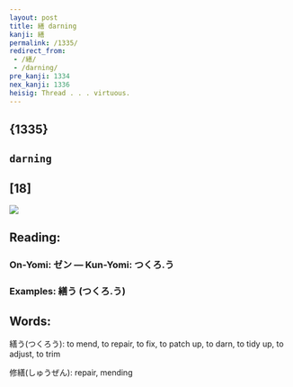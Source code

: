 ```yaml
---
layout: post
title: 繕 darning
kanji: 繕
permalink: /1335/
redirect_from:
 - /繕/
 - /darning/
pre_kanji: 1334
nex_kanji: 1336
heisig: Thread . . . virtuous.
---
```


## {1335}

## `darning`

## [18]

<div class="stroke"><img src="E7B995.png" /></div>

## Reading:

### On-Yomi: ゼン &mdash; Kun-Yomi: つくろ.う

### Examples: 繕う (つくろ.う)

## Words:

繕う(つくろう): to mend, to repair, to fix, to patch up, to darn, to tidy up, to adjust, to trim

修繕(しゅうぜん): repair, mending
